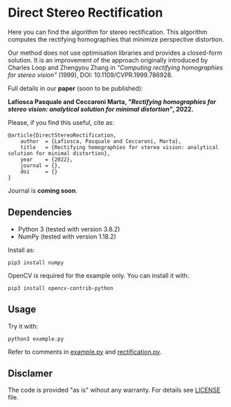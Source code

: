 # Direct Stereo Rectification
Here you can find the algorithm for stereo rectification. This algorithm computes the rectifying homographies that minimize perspective distortion.

Our method does not use optimisation libraries and provides a closed-form solution.
It is an improvement of the approach originally introduced by Charles Loop and Zhengyou Zhang in _“Computing rectifying homographies for stereo vision”_ (1999), DOI: 10.1109/CVPR.1999.786928.

Full details in our **paper** (soon to be published):

**Lafiosca Pasquale and Ceccaroni Marta, *"Rectifying homographies for stereo vision: analytical solution for minimal distortion"*, 2022.**

Please, if you find this useful, cite as:
```
@article{DirectStereoRectification,
    author  = {Lafiosca, Pasquale and Ceccaroni, Marta},
    title   = {Rectifying homographies for stereo vision: analytical solution for minimal distortion},
    year    = {2022},
    journal = {},
    doi     = {}
}
```
Journal is **coming soon**.

## Dependencies
- Python 3 (tested with version 3.8.2)
- NumPy (tested with version 1.18.2)

Install as:
```
pip3 install numpy
```

OpenCV is required for the example only. You can install it with:
```
pip3 install opencv-contrib-python
```

## Usage
Try it with:
```
python3 example.py
```
Refer to comments in [example.py](example.py) and [rectification.py](rectification.py).

## Disclamer
The code is provided "as is" wihout any warranty. For details see [LICENSE](LICENSE) file.
